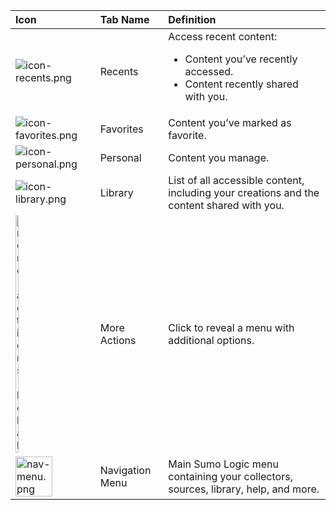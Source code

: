 <head>
  <meta name="robots" content="noindex" />
</head>

| Icon | Tab Name | Definition |
| :-- | :-- | :-- |
| ![icon-recents.png](/img/content-sharing/icon-recents.png) | Recents | Access recent content:<ul><li>Content you’ve recently accessed.</li><li>Content recently shared with you.</li></ul> |
| ![icon-favorites.png](/img/content-sharing/icon-favorites.png) | Favorites | Content you’ve marked as favorite. |
| ![icon-personal.png](/img/content-sharing/icon-personal.png) | Personal | Content you manage. |
| ![icon-library.png](/img/content-sharing/icon-library.png) | Library | List of all accessible content, including your creations and the content shared with you. |
| <img src="/img/content-sharing/icon-more-actions-kebab-three-dot.png" alt="more-actions-kebab" width="20%" /> | More Actions  | Click to reveal a menu with additional options. |
| <img src="/img/content-sharing/nav-menu.png" alt="nav-menu.png" width="70%" /> | Navigation Menu  | Main Sumo Logic menu containing your collectors, sources, library, help, and more. |
